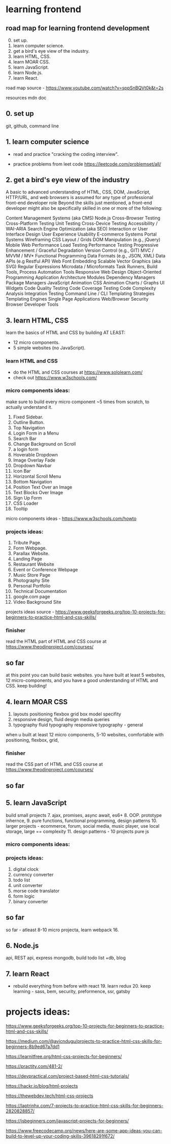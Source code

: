 # learning frontend

## road map for learning frontend development

0. set up.
1. learn computer science.
2. get a bird's eye view of the industry.
3. learn HTML, CSS.
4. learn MOAR CSS.
5. learn JavaScript.
6. learn Node.js.
7. learn React.

road map source - https://www.youtube.com/watch?v=sppSnBQVt0k&t=2s

resources mdn doc

## 0. set up

git, github, command line

## 1. learn computer science

- read and practice "cracking the coding interview".

- practice problems from leet code https://leetcode.com/problemset/all/

## 2. get a bird's eye view of the industry

A basic to advanced understanding of HTML, CSS, DOM, JavaScript, HTTP/URL, and web browsers is assumed for any type of professional front-end developer role
Beyond the skills just mentioned, a front-end developer might also be specifically skilled in one or more of the following:

Content Management Systems (aka CMS)
Node.js
Cross-Browser Testing
Cross-Platform Testing
Unit Testing
Cross-Device Testing
Accessibility / WAI-ARIA
Search Engine Optimization (aka SEO)
Interaction or User Interface Design
User Experience
Usability
E-commerce Systems
Portal Systems
Wireframing
CSS Layout / Grids
DOM Manipulation (e.g., jQuery)
Mobile Web Performance
Load Testing
Performance Testing
Progressive Enhancement / Graceful Degradation
Version Control (e.g., GIT)
MVC / MVVM / MV\*
Functional Programming
Data Formats (e.g., JSON, XML)
Data APIs (e.g Restful API)
Web Font Embedding
Scalable Vector Graphics (aka SVG)
Regular Expressions
Microdata / Microformats
Task Runners, Build Tools, Process Automation Tools
Responsive Web Design
Object-Oriented Programming
Application Architecture
Modules
Dependency Managers
Package Managers
JavaScript Animation
CSS Animation
Charts / Graphs
UI Widgets
Code Quality Testing
Code Coverage Testing
Code Complexity Analysis
Integration Testing
Command Line / CLI
Templating Strategies
Templating Engines
Single Page Applications
Web/Browser Security
Browser Developer Tools

## 3. learn HTML, CSS

learn the basics of HTML and CSS by building AT LEAST:

- 12 micro components.
- 5 simple websites (no JavaScript).

### learn HTML and CSS

- do the HTML and CSS courses at https://www.sololearn.com/
- check out https://www.w3schools.com/

### micro components ideas:

make sure to build every micro component ~5 times from scratch, to actually understand it.

1. Fixed Sidebar.
2. Outline Button.
3. Top Navigation
4. Login Form in a Menu
5. Search Bar
6. Change Background on Scroll
7. a login form
8. Hoverable Dropdown
9. Image Overlay Fade
10. Dropdown Navbar
11. Icon Bar
12. Horizontal Scroll Menu
13. Bottom Navigation
14. Position Text Over an Image
15. Text Blocks Over Image
16. Sign Up Form
17. CSS Loader
18. Tooltip

micro components ideas - https://www.w3schools.com/howto

### projects ideas:

1. Tribute Page.
2. Form Webpage.
3. Parallax Website.
4. Landing Page
5. Restaurant Website
6. Event or Conference Webpage
7. Music Store Page
8. Photography Site
9. Personal Portfolio
10. Technical Documentation
11. google.com page
12. Video Background Site

projects ideas source - https://www.geeksforgeeks.org/top-10-projects-for-beginners-to-practice-html-and-css-skills/

### finisher

read the HTML part of HTML and CSS course at https://www.theodinproject.com/courses/

## so far

at this point you can build basic websites.
you have built at least 5 websites, 12 micro-components, and you have a good understanding of HTML and CSS.
keep building!

## 4. learn MOAR CSS

1. layouts positioning flexbox grid box model specifity
2. responsive design, fluid design media queries
3. typography fluid typography responsive typography - general

when u built at least 12 micro components, 5-10 websites, comfortable with positioning, flexbox, grid,

### finisher

read the CSS part of HTML and CSS course at https://www.theodinproject.com/courses/

## so far

## 5. learn JavaScript

build small projects 7. ajax, promises, async await, es6+ 8. OOP. prototype inhernce, 9. pure functions, functional programming, design patterns 10. larger projects - ecommerce, forum, social media, music player, use local storage, large == complexity 11. design patterns - 10 projects pure js

### micro components ideas:

### projects ideas:

1. digital clock
2. currency converter
3. todo list
4. unit converter
5. morse code translator
6. form logic
7. binary converter

## so far

so far - atleast 8-10 micro projecta, learn webpack 16.

## 6. Node.js

api, REST api, express mongodb, build todo list +db, blog

## 7. learn React

- rebuild everything from before with react 19. learn redux 20. keep learning - sass, bem, security, preformence, ssr, gatsby

# projects ideas:

https://www.geeksforgeeks.org/top-10-projects-for-beginners-to-practice-html-and-css-skills/

https://medium.com/@avicndugu/projects-to-practice-html-css-skills-for-beginners-8b9ed67a7dd1

https://learnitfree.org/html-css-projects-for-beginners/

https://practity.com/481-2/

https://devpractical.com/project-based-html-css-tutorials/

https://hackr.io/blog/html-projects

https://thewebdev.tech/html-css-projects

https://laptrinhx.com/7-projects-to-practice-html-css-skills-for-beginners-2820828857/

https://jsbeginners.com/javascript-projects-for-beginners/

https://www.freecodecamp.org/news/here-are-some-app-ideas-you-can-build-to-level-up-your-coding-skills-39618291f672/
